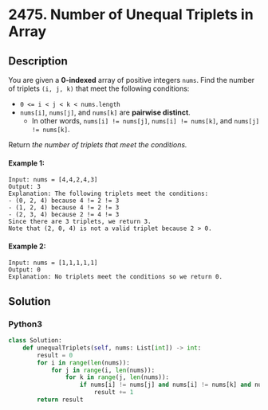 # 2475. Number of Unequal Triplets in Array


## Description
You are given a **0-indexed** array of positive integers `nums`. Find the number of triplets `(i, j, k)` that meet the following conditions:

-   `0 <= i < j < k < nums.length`
-   `nums[i]`, `nums[j]`, and `nums[k]` are **pairwise distinct**.
    -   In other words, `nums[i] != nums[j]`, `nums[i] != nums[k]`, and `nums[j] != nums[k]`.

Return *the number of triplets that meet the conditions.*

#### Example 1:
```
Input: nums = [4,4,2,4,3]
Output: 3
Explanation: The following triplets meet the conditions:
- (0, 2, 4) because 4 != 2 != 3
- (1, 2, 4) because 4 != 2 != 3
- (2, 3, 4) because 2 != 4 != 3
Since there are 3 triplets, we return 3.
Note that (2, 0, 4) is not a valid triplet because 2 > 0.
```

#### Example 2:
```
Input: nums = [1,1,1,1,1]
Output: 0
Explanation: No triplets meet the conditions so we return 0.
```


## Solution

### Python3
```python
class Solution:
    def unequalTriplets(self, nums: List[int]) -> int:
        result = 0
        for i in range(len(nums)):
            for j in range(i, len(nums)):
                for k in range(j, len(nums)):
                    if nums[i] != nums[j] and nums[i] != nums[k] and nums[j] != nums[k]:
                        result += 1
        return result
```

